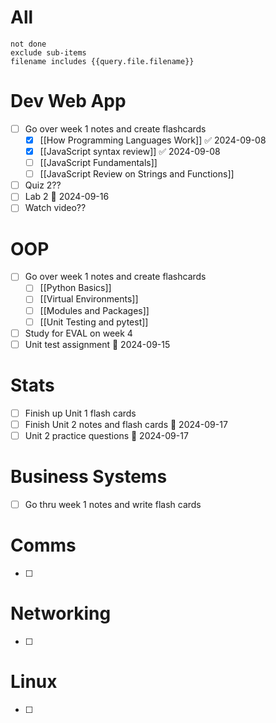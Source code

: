 # All
```tasks
not done
exclude sub-items
filename includes {{query.file.filename}}
```

# Dev Web App
- [ ] Go over week 1 notes and create flashcards
	- [x] [[How Programming Languages Work]] ✅ 2024-09-08
	- [x] [[JavaScript syntax review]] ✅ 2024-09-08
	- [ ] [[JavaScript Fundamentals]]
	- [ ] [[JavaScript Review on Strings and Functions]]
- [ ] Quiz 2??
- [ ] Lab 2 📅 2024-09-16 
- [ ] Watch video??
# OOP
- [ ] Go over week 1 notes and create flashcards
	- [ ] [[Python Basics]]
	- [ ] [[Virtual Environments]]
	- [ ] [[Modules and Packages]]
	- [ ] [[Unit Testing and pytest]]
- [ ] Study for EVAL on week 4
- [ ] Unit test assignment 📅 2024-09-15 
# Stats
- [ ] Finish up Unit 1 flash cards
- [ ] Finish Unit 2 notes and flash cards 📅 2024-09-17
- [ ] Unit 2 practice questions 📅 2024-09-17 
# Business Systems
- [ ] Go thru week 1 notes and write flash cards
# Comms
- [ ]
# Networking
- [ ]
# Linux
- [ ]
